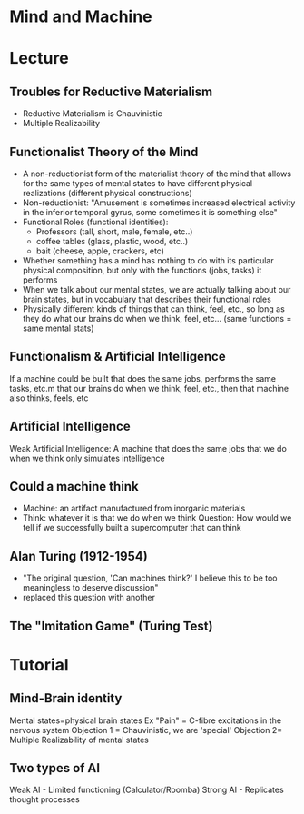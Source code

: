 # Mind and Machine
# Lecture
## Troubles for Reductive Materialism
- Reductive Materialism is Chauvinistic
- Multiple Realizability

## Functionalist Theory of the Mind
- A non-reductionist form of the materialist theory of the mind that allows for the same types of mental states to have different physical realizations (different physical constructions)
- Non-reductionist: "Amusement is sometimes increased electrical activity in the inferior temporal gyrus, some sometimes it is something else"
- Functional Roles (functional identities):
	- Professors (tall, short, male, female, etc..)
	- coffee tables (glass, plastic, wood, etc..)
	- bait (cheese, apple, crackers, etc)
- Whether something has a mind has nothing to do with its particular physical composition, but only with the functions (jobs, tasks) it performs
- When we talk about our mental states, we are actually talking about our brain states, but in vocabulary that describes their functional roles
- Physically different kinds of things that can think, feel, etc., so long as they do what our brains do when we think, feel, etc... (same functions = same mental stats)

## Functionalism & Artificial Intelligence
If a machine could be built that does the same jobs, performs the same tasks, etc.m that our brains do when we think, feel, etc., then that machine also thinks, feels, etc

## Artificial Intelligence
Weak Artificial Intelligence: A machine that does the same jobs that we do when we think only simulates intelligence

## Could a machine think
- Machine: an artifact manufactured from inorganic materials
- Think: whatever it is that we do when we think
Question: How would we tell if we successfully built a supercomputer that can think

## Alan Turing (1912-1954)
- "The original question, 'Can machines think?' I believe this to be too meaningless to deserve discussion"
- replaced this question with another

## The "Imitation Game" (Turing Test)

# Tutorial
## Mind-Brain identity
Mental states=physical brain states
Ex "Pain" = C-fibre excitations in the nervous system
Objection 1 = Chauvinistic, we are 'special'
Objection 2= Multiple Realizability of mental states

## Two types of AI
Weak AI - Limited functioning (Calculator/Roomba)
Strong AI - Replicates thought processes